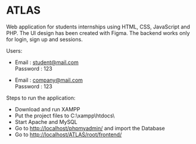 # ATLAS

Web application for students internships using HTML, CSS, JavaScript and PHP. The UI design has been created with Figma.
The backend works only for login, sign up and sessions.  
  
Users:  
 - Email : student@mail.com  
   Password : 123  
  
 - Email : company@mail.com  
   Password : 123  

 Steps to run the application:  
- Download and run XAMPP  
- Put the project files to C:\xampp\htdocs\  
- Start Apache and MySQL  
- Go to <http://localhost/phpmyadmin/> and import the Database  
- Go to <http://localhost/ATLAS/root/frontend/>  
